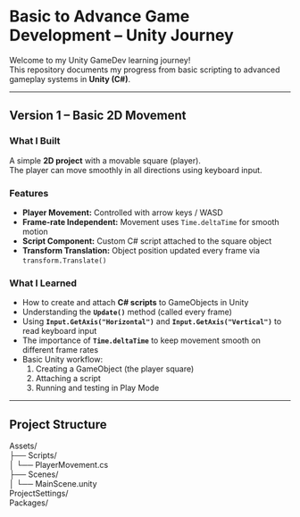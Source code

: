 # Basic to Advance Game Development – Unity Journey

Welcome to my Unity GameDev learning journey!  
This repository documents my progress from basic scripting to advanced gameplay systems in **Unity (C#)**.

---

## Version 1 – Basic 2D Movement

### What I Built
A simple **2D project** with a movable square (player).  
The player can move smoothly in all directions using keyboard input.

### Features
- **Player Movement:** Controlled with arrow keys / WASD  
- **Frame-rate Independent:** Movement uses `Time.deltaTime` for smooth motion  
- **Script Component:** Custom C# script attached to the square object  
- **Transform Translation:** Object position updated every frame via `transform.Translate()`

### What I Learned
- How to create and attach **C# scripts** to GameObjects in Unity  
- Understanding the **`Update()`** method (called every frame)  
- Using **`Input.GetAxis("Horizontal")`** and **`Input.GetAxis("Vertical")`** to read keyboard input  
- The importance of **`Time.deltaTime`** to keep movement smooth on different frame rates  
- Basic Unity workflow:
  1. Creating a GameObject (the player square)
  2. Attaching a script
  3. Running and testing in Play Mode

---

##  Project Structure
Assets/ <br>
├── Scripts/ <br>
│ └── PlayerMovement.cs <br>
├── Scenes/  <br>
│ └── MainScene.unity <br>
ProjectSettings/ <br>
Packages/ <br>